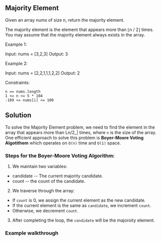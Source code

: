 ##  Majority Element


Given an array nums of size n, return the majority element.

The majority element is the element that appears more than ⌊n / 2⌋ times. You may assume that the majority element always exists in the array.

 

Example 1:

Input: nums = [3,2,3]
Output: 3

Example 2:

Input: nums = [2,2,1,1,1,2,2]
Output: 2

 

Constraints:

    n == nums.length
    1 <= n <= 5 * 104
    -109 <= nums[i] <= 109

## Solution 

To solve the Majority Element problem, we need to find the element in the array that appears more than Ln/2_| times, where `n` is the size of the array. One efficient approach to solve this problem is 
**Boyer-Moore Voting Algotithem** which operates on `O(n)` time and `O(1)` space.

### Steps for the Boyer-Moore Voting Algorithm:

1. We maintain two variables: 

- candidate -- The current majority candidate. 
- count -- the count of the candidate.

2. We traverse through the array: 

- If `count` is 0, we assign the current element as the new candidate.
- If the current element is the same as `candidate`, we increment `count`.
- Otherwise, we decrement `count`.

3. After completing the loop, the `candidate` will be the majoroity element.

### Example walkthrough
